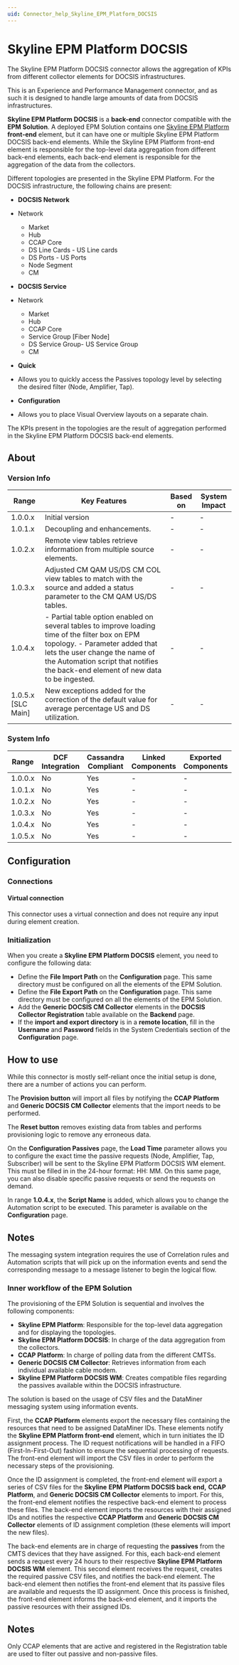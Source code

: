 ```yaml
---
uid: Connector_help_Skyline_EPM_Platform_DOCSIS
---
```


# Skyline EPM Platform DOCSIS

The Skyline EPM Platform DOCSIS connector allows the aggregation of KPIs from different collector elements for DOCSIS infrastructures.

This is an Experience and Performance Management connector, and as such it is designed to handle large amounts of data from DOCSIS infrastructures.

**Skyline EPM Platform DOCSIS** is a **back-end** connector compatible with the **EPM Solution**. A deployed EPM Solution contains one [Skyline EPM Platform](xref:Connector_help_Skyline_EPM_Platform) **front-end** element, but it can have one or multiple Skyline EPM Platform DOCSIS back-end elements. While the Skyline EPM Platform front-end element is responsible for the top-level data aggregation from different back-end elements, each back-end element is responsible for the aggregation of the data from the collectors.

Different topologies are presented in the Skyline EPM Platform. For the DOCSIS infrastructure, the following chains are present:

- **DOCSIS Network**

- Network
  - Market
  - Hub
  - CCAP Core
  - DS Line Cards - US Line cards
  - DS Ports - US Ports
  - Node Segment
  - CM

<!-- -->

- **DOCSIS Service**

- Network
  - Market
  - Hub
  - CCAP Core
  - Service Group \[Fiber Node\]
  - DS Service Group- US Service Group
  - CM

<!-- -->

- **Quick**

- Allows you to quickly access the Passives topology level by selecting the desired filter (Node, Amplifier, Tap).

<!-- -->

- **Configuration**

- Allows you to place Visual Overview layouts on a separate chain.

The KPIs present in the topologies are the result of aggregation performed in the Skyline EPM Platform DOCSIS back-end elements.

## About

### Version Info

| **Range**            | **Key Features**                                                                                                                                                                                                                                          | **Based on** | **System Impact** |
|----------------------|-----------------------------------------------------------------------------------------------------------------------------------------------------------------------------------------------------------------------------------------------------------|--------------|-------------------|
| 1.0.0.x              | Initial version                                                                                                                                                                                                                                           | \-           | \-                |
| 1.0.1.x              | Decoupling and enhancements.                                                                                                                                                                                                                              | \-           | \-                |
| 1.0.2.x              | Remote view tables retrieve information from multiple source elements.                                                                                                                                                                                    | \-           | \-                |
| 1.0.3.x              | Adjusted CM QAM US/DS CM COL view tables to match with the source and added a status parameter to the CM QAM US/DS tables.                                                                                                                                | \-           | \-                |
| 1.0.4.x              | \- Partial table option enabled on several tables to improve loading time of the filter box on EPM topology. - Parameter added that lets the user change the name of the Automation script that notifies the back-end element of new data to be ingested. | \-           | \-                |
| 1.0.5.x \[SLC Main\] | New exceptions added for the correction of the default value for average percentage US and DS utilization.                                                                                                                                                | \-           | \-                |

### System Info

| **Range** | **DCF Integration** | **Cassandra Compliant** | **Linked Components** | **Exported Components** |
|-----------|---------------------|-------------------------|-----------------------|-------------------------|
| 1.0.0.x   | No                  | Yes                     | \-                    | \-                      |
| 1.0.1.x   | No                  | Yes                     | \-                    | \-                      |
| 1.0.2.x   | No                  | Yes                     | \-                    | \-                      |
| 1.0.3.x   | No                  | Yes                     | \-                    | \-                      |
| 1.0.4.x   | No                  | Yes                     | \-                    | \-                      |
| 1.0.5.x   | No                  | Yes                     | \-                    | \-                      |

## Configuration

### Connections

#### Virtual connection

This connector uses a virtual connection and does not require any input during element creation.

### Initialization

When you create a **Skyline EPM Platform DOCSIS** element, you need to configure the following data:

- Define the **File Import Path** on the **Configuration** page. This same directory must be configured on all the elements of the EPM Solution.
- Define the **File Export Path** on the **Configuration** page. This same directory must be configured on all the elements of the EPM Solution.
- Add the **Generic DOCSIS CM Collector** elements in the **DOCSIS Collector Registration** table available on the **Backend** page.
- If the **import and export directory** is in a **remote location**, fill in the **Username** and **Password** fields in the System Credentials section of the **Configuration** page.

## How to use

While this connector is mostly self-reliant once the initial setup is done, there are a number of actions you can perform.

The **Provision button** will import all files by notifying the **CCAP Platform** and **Generic DOCSIS CM** **Collector** elements that the import needs to be performed.

The **Reset button** removes existing data from tables and performs provisioning logic to remove any erroneous data.

On the **Configuration Passives** page, the **Load Time** parameter allows you to configure the exact time the passive requests (Node, Amplifier, Tap, Subscriber) will be sent to the Skyline EPM Platform DOCSIS WM element. This must be filled in in the 24-hour format: HH: MM. On this same page, you can also disable specific passive requests or send the requests on demand.

In range **1.0.4.x**, the **Script Name** is added, which allows you to change the Automation script to be executed. This parameter is available on the **Configuration** page.

## Notes

The messaging system integration requires the use of Correlation rules and Automation scripts that will pick up on the information events and send the corresponding message to a message listener to begin the logical flow.

### Inner workflow of the EPM Solution

The provisioning of the EPM Solution is sequential and involves the following components:

- **Skyline EPM Platform**: Responsible for the top-level data aggregation and for displaying the topologies.
- **Skyline EPM Platform DOCSIS**: In charge of the data aggregation from the collectors.
- **CCAP Platform**: In charge of polling data from the different CMTSs.
- **Generic DOCSIS CM Collector**: Retrieves information from each individual available cable modem.
- **Skyline EPM Platform DOCSIS WM**: Creates compatible files regarding the passives available within the DOCSIS infrastructure.

The solution is based on the usage of CSV files and the DataMiner messaging system using information events.

First, the **CCAP Platform** elements export the necessary files containing the resources that need to be assigned DataMiner IDs. These elements notify the **Skyline EPM Platform front-end** element, which in turn initiates the ID assignment process. The ID request notifications will be handled in a FIFO (First-In-First-Out) fashion to ensure the sequential processing of requests. The front-end element will import the CSV files in order to perform the necessary steps of the provisioning.

Once the ID assignment is completed, the front-end element will export a series of CSV files for the **Skyline** **EPM** **Platform DOCSIS back end,** **CCAP Platform**, and **Generic DOCSIS CM Collector** elements to import. For this, the front-end element notifies the respective back-end element to process these files. The back-end element imports the resources with their assigned IDs and notifies the respective **CCAP Platform** and **Generic DOCSIS CM Collector** elements of ID assignment completion (these elements will import the new files).

The back-end elements are in charge of requesting the **passives** from the CMTS devices that they have assigned. For this, each back-end element sends a request every 24 hours to their respective **Skyline EPM Platform DOCSIS WM** element. This second element receives the request, creates the required passive CSV files, and notifies the back-end element. The back-end element then notifies the front-end element that its passive files are available and requests the ID assignment. Once this process is finished, the front-end element informs the back-end element, and it imports the passive resources with their assigned IDs.

## Notes

Only CCAP elements that are active and registered in the Registration table are used to filter out passive and non-passive files.
